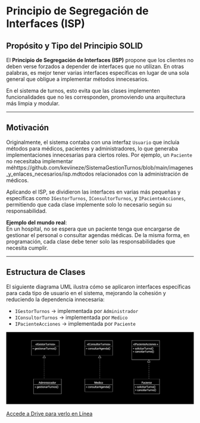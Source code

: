 # Principio de Segregación de Interfaces (ISP)

## Propósito y Tipo del Principio SOLID
El **Principio de Segregación de Interfaces (ISP)** propone que los clientes no deben verse forzados a depender de interfaces que no utilizan. En otras palabras, es mejor tener varias interfaces específicas en lugar de una sola general que obligue a implementar métodos innecesarios.

En el sistema de turnos, esto evita que las clases implementen funcionalidades que no les corresponden, promoviendo una arquitectura más limpia y modular.

---

## Motivación
Originalmente, el sistema contaba con una interfaz `Usuario` que incluía métodos para médicos, pacientes y administradores, lo que generaba implementaciones innecesarias para ciertos roles. Por ejemplo, un `Paciente` no necesitaba implementar méhttps://github.com/keviineze/SistemaGestionTurnos/blob/main/imagenes_y_enlaces_necesarios/isp.mdtodos relacionados con la administración de médicos.

Aplicando el ISP, se dividieron las interfaces en varias más pequeñas y específicas como `IGestorTurnos`, `IConsultorTurnos`, y `IPacienteAcciones`, permitiendo que cada clase implemente solo lo necesario según su responsabilidad.

**Ejemplo del mundo real**:  
En un hospital, no se espera que un paciente tenga que encargarse de gestionar el personal o consultar agendas médicas. De la misma forma, en programación, cada clase debe tener solo las responsabilidades que necesita cumplir.

---

## Estructura de Clases
El siguiente diagrama UML ilustra cómo se aplicaron interfaces específicas para cada tipo de usuario en el sistema, mejorando la cohesión y reduciendo la dependencia innecesaria:

- `IGestorTurnos` → implementada por `Administrador`
- `IConsultorTurnos` → implementada por `Medico`
- `IPacienteAcciones` → implementada por `Paciente`

![Diagrama ISP](../imagenes_y_enlaces_necesarios/diagrama_isp.png)

[Accede a Drive para verlo en Línea](https://drive.google.com/file/d/189hGlsbKfUDd1Q08D0AQpjvphILI6w0F/view?usp=sharing)

